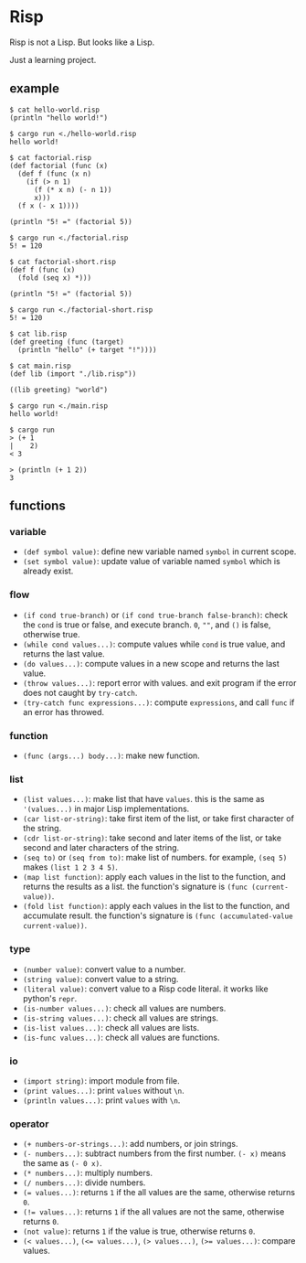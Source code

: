 Risp
====

Risp is not a Lisp. But looks like a Lisp.

Just a learning project.

## example

```
$ cat hello-world.risp
(println "hello world!")

$ cargo run <./hello-world.risp
hello world!
```

```
$ cat factorial.risp
(def factorial (func (x)
  (def f (func (x n)
    (if (> n 1)
      (f (* x n) (- n 1))
      x)))
  (f x (- x 1))))

(println "5! =" (factorial 5))

$ cargo run <./factorial.risp
5! = 120
```

```
$ cat factorial-short.risp
(def f (func (x)
  (fold (seq x) *)))

(println "5! =" (factorial 5))

$ cargo run <./factorial-short.risp
5! = 120
```

```
$ cat lib.risp
(def greeting (func (target)
  (println "hello" (+ target "!"))))

$ cat main.risp
(def lib (import "./lib.risp"))

((lib greeting) "world")

$ cargo run <./main.risp
hello world!
```

```
$ cargo run
> (+ 1
|    2)
< 3

> (println (+ 1 2))
3
```

## functions

### variable
- `(def symbol value)`: define new variable named `symbol` in current scope.
- `(set symbol value)`: update value of variable named `symbol` which is already exist.

### flow
- `(if cond true-branch)` or `(if cond true-branch false-branch)`: check the `cond` is true or false, and execute branch. `0`, `""`, and `()` is false, otherwise true.
- `(while cond values...)`: compute values while `cond` is true value, and returns the last value.
- `(do values...)`: compute values in a new scope and returns the last value.
- `(throw values...)`: report error with values. and exit program if the error does not caught by `try-catch`.
- `(try-catch func expressions...)`: compute `expressions`, and call `func` if an error has throwed.

### function
- `(func (args...) body...)`: make new function.

### list
- `(list values...)`: make list that have `values`. this is the same as `'(values...)` in major Lisp implementations.
- `(car list-or-string)`: take first item of the list, or take first character of the string.
- `(cdr list-or-string)`: take second and later items of the list, or take second and later characters of the string.
- `(seq to)` or `(seq from to)`: make list of numbers. for example, `(seq 5)` makes `(list 1 2 3 4 5)`.
- `(map list function)`: apply each values in the list to the function, and returns the results as a list. the function's signature is `(func (current-value))`.
- `(fold list function)`: apply each values in the list to the function, and accumulate result. the function's signature is `(func (accumulated-value current-value))`.

### type
- `(number value)`: convert value to a number.
- `(string value)`: convert value to a string.
- `(literal value)`: convert value to a Risp code literal. it works like python's `repr`.
- `(is-number values...)`: check all values are numbers.
- `(is-string values...)`: check all values are strings.
- `(is-list values...)`: check all values are lists.
- `(is-func values...)`: check all values are functions.

### io
- `(import string)`: import module from file.
- `(print values...)`: print `values` without `\n`.
- `(println values...)`: print `values` with `\n`.

### operator
- `(+ numbers-or-strings...)`: add numbers, or join strings.
- `(- numbers...)`: subtract numbers from the first number. `(- x)` means the same as `(- 0 x)`.
- `(* numbers...)`: multiply numbers.
- `(/ numbers...)`: divide numbers.
- `(= values...)`: returns `1` if the all values are the same, otherwise returns `0`.
- `(!= values...)`: returns `1` if the all values are not the same, otherwise returns `0`.
- `(not value)`: returns `1` if the value is true, otherwise returns `0`.
- `(< values...)`, `(<= values...)`, `(> values...)`, `(>= values...)`: compare values.
